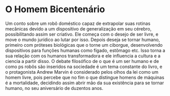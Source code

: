# O Homem Bicentenário

Um conto sobre um robô doméstico capaz de extrapolar suas rotinas mecânicas devido a um dispositivo de generalização em seu cérebro, possibilitando assim ser criativo. Ele começa com o desejo de ser livre, e move o mundo jurídico ao lutar por isso. Depois deseja se tornar humano, primeiro com próteses biológicas que o torne um ciborgue, desenvolvendo dispositivos para funções humanas como fígado, estômago etc. Isso torna a sua relação com os humanos transformadora e ele influencia a cultura e a ciencia a partir disso. O debate filosófico de o que é um ser humano e de como ps robôs são inseridos na sociedade é um tema constante do livro, e o protagonista Andrew Marvin é considerado pelos olhos da lei como um homem livre, pois percebe que no fim o que distingue homens de máquinas é a mortalidade, decidindo assim abrir mão da sua existência para se tornar humano, no seu aniversário de duzentos anos.
